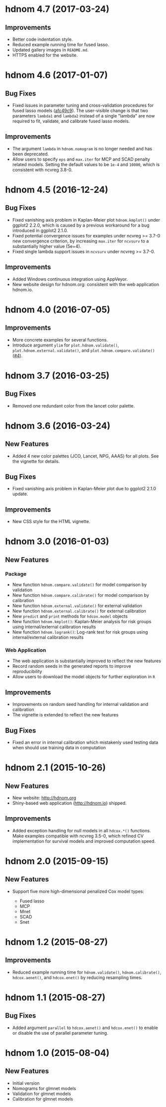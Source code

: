 # hdnom 4.7 (2017-03-24)

## Improvements

- Better code indentation style.
- Reduced example running time for fused lasso.
- Updated gallery images in `README.md`.
- HTTPS enabled for the website.

# hdnom 4.6 (2017-01-07)

## Bug Fixes

- Fixed issues in parameter tuning and cross-validation procedures for
fused lasso models ([afc49c9](https://github.com/road2stat/hdnom/commit/afc49c9ad952edd5881a3e2f14a3503981d213c7)).
The user-visible change is that two parameters `lambda1` and `lambda2`
instead of a single "lambda" are now required to fit, validate, and
calibrate fused lasso models.

## Improvements

- The argument `lambda` in `hdnom.nomogram` is no longer needed and has
been deprecated.
- Allow users to specify `eps` and `max.iter` for MCP and SCAD penalty
related models. Setting the default values to be `1e-4` and `10000`,
which is consistent with ncvreg 3.8-0.

# hdnom 4.5 (2016-12-24)

## Bug Fixes

- Fixed vanishing axis problem in Kaplan-Meier plot `hdnom.kmplot()` under
ggplot2 2.2.0, which is caused by a previous workaround for a bug introduced
in ggplot2 2.1.0.
- Fixed potential convergence issues for examples under ncvreg >= 3.7-0 new
convergence criterion, by increasing `max.iter` for `ncvsurv` to a
substantially higher value (5e+4).
- Fixed single lambda support issues in `ncvsurv` under ncvreg >= 3.7-0.

## Improvements

- Added Windows continuous integration using AppVeyor.
- New website design for hdnom.org: consistent with the web application hdnom.io.

# hdnom 4.0 (2016-07-05)

## Improvements

- More concrete examples for several functions.
- Introduce argument `ylim` for `plot.hdnom.validate()`,
  `plot.hdnom.external.validate()`, and `plot.hdnom.compare.validate()`
  ([#4](https://github.com/road2stat/hdnom/issues/4)).

# hdnom 3.7 (2016-03-25)

## Bug Fixes

- Removed one redundant color from the lancet color palette.

# hdnom 3.6 (2016-03-24)

## New Features

- Added 4 new color palettes (JCO, Lancet, NPG, AAAS) for all plots.
  See the vignette for details.

## Bug Fixes

- Fixed vanishing axis problem in Kaplan-Meier plot due to ggplot2 2.1.0 update.

## Improvements

- New CSS style for the HTML vignette.

# hdnom 3.0 (2016-01-03)

## New Features

### Package

- New function `hdnom.compare.validate()` for model comparison by validation
- New function `hdnom.compare.calibrate()` for model comparison by calibration
- New function `hdnom.external.validate()` for external validation
- New function `hdnom.external.calibrate()` for external calibration
- New `predict` and `print` methods for `hdcox.model` objects
- New function `hdnom.kmplot()`: Kaplan-Meier analysis for risk groups using
  internal/external calibration results
- New function `hdnom.logrank()`: Log-rank test for risk groups using
  internal/external calibration results

### Web Application

- The web application is substantially improved to reflect the new features
- Record random seeds in the generated reports to improve reproducibility
- Allow users to download the model objects for further exploration in `R`

## Improvements

- Improvements on random seed handling for internal validation and calibration
- The vignette is extended to reflect the new features

## Bug Fixes

- Fixed an error in internal calibration which mistakenly used
  testing data when should use training data in computation

# hdnom 2.1 (2015-10-26)

## New Features

- New website: http://hdnom.org
- Shiny-based web application (http://hdnom.io) shipped.

## Improvements

- Added exception handling for null models in all `hdcox.*()` functions.
  Make examples compatible with ncvreg 3.5-0, which refined CV
  implementation for survival models and improved computation speed.

# hdnom 2.0 (2015-09-15)

## New Features

- Support five more high-dimensional penalized Cox model types:

  - Fused lasso
  - MCP
  - Mnet
  - SCAD
  - Snet

# hdnom 1.2 (2015-08-27)

## Improvements

- Reduced example running time for `hdnom.validate()`, `hdnom.calibrate()`,
`hdcox.aenet()`, and `hdcox.enet()` by reducing resampling times.

# hdnom 1.1 (2015-08-27)

## Bug Fixes

- Added argument `parallel` to `hdcox.aenet()` and `hdcox.enet()` to enable
or disable the use of parallel parameter tuning.

# hdnom 1.0 (2015-08-04)

## New Features

- Initial version
- Nomograms for glmnet models
- Validation for glmnet models
- Calibration for glmnet models
